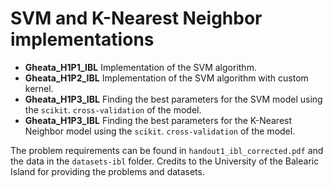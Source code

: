 # SVM and K-Nearest Neighbor implementations

* **Gheata_H1P1_IBL** Implementation of the SVM algorithm. 
* **Gheata_H1P2_IBL** Implementation of the SVM algorithm with custom kernel. 
* **Gheata_H1P3_IBL** Finding the best parameters for the SVM model using the `scikit`. `cross-validation` of the model.
* **Gheata_H1P3_IBL** Finding the best parameters for the K-Nearest Neighbor model using the `scikit`. `cross-validation` of the model.

The problem requirements can be found in `handout1_ibl_corrected.pdf` and the data in the `datasets-ibl` folder. Credits to the University of the 
Balearic Island for providing the problems and datasets.
